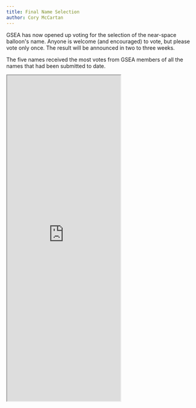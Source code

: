 ```yaml
---
title: Final Name Selection
author: Cory McCartan
---
```

GSEA has now opened up voting for the selection of the near-space balloon's name.   Anyone is welcome (and encouraged) to vote, but please vote only once.  The result will be announced in two to three weeks.

The five names received the most votes from GSEA members of all the names that had been submitted to date.

<iframe src="https://docs.google.com/forms/d/1aXUkQFXSKbXMFcfrUjMMKNtBSkdjArYz885dsILy0mI/viewform?embedded=true" height="860" scrolling="no" seamless>Loading...</iframe>
